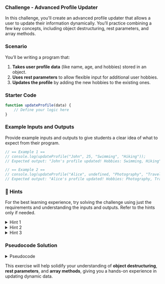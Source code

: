 ### **Challenge - Advanced Profile Updater**

In this challenge, you'll create an advanced profile updater that allows a user to update their information dynamically. You’ll practice combining a few key concepts, including object destructuring, rest parameters, and array methods. 

### **Scenario**

You’ll be writing a program that:

1. **Takes user profile data** (like name, age, and hobbies) stored in an object.
2. **Uses rest parameters** to allow flexible input for additional user hobbies.
3. **Updates the profile** by adding the new hobbies to the existing ones.

### **Starter Code**

```js
function updateProfile(data) {
    // Define your logic here
}
```

### **Example Inputs and Outputs**

Provide example inputs and outputs to give students a clear idea of what to expect from their program.

```js
// == Example 1 ==
// console.log(updateProfile("John", 25, "Swimming", "Hiking"));
// Expected output: "John's profile updated! Hobbies: Swimming, Hiking"

// == Example 2 ==
// console.log(updateProfile("Alice", undefined, "Photography", "Traveling"));
// Expected output: "Alice's profile updated! Hobbies: Photography, Traveling"
```

### 🧠 **Hints**

For the best learning experience, try solving the challenge using just the requirements and understanding the inputs and outputs. Refer to the hints only if needed.

<details>
<summary>Hint 1</summary>
Use rest parameters to gather all hobbies as an array.
</details>

<details>
<summary>Hint 2</summary>
Use array methods like `.concat()` or spread syntax to add new hobbies to existing ones.
</details>

<details>
<summary>Hint 3</summary>
Remember to destructure the existing profile properties for easier access.
</details>

### **Pseudocode Solution**

<details>
<summary>Pseudocode</summary>

```
1. Create a user profile object with default properties (name, age, hobbies).

2. Write a function named updateProfile that accepts three parameters:
    a. Destructure the first two parameters (name and age).
    b. Use rest parameters to gather any additional hobbies into an array.

3. Inside the function:
    a. Add new hobbies to the existing hobbies using array methods.
    b. Update the user's name and age if provided.

4. Return a message stating that the profile has been updated and display the updated hobbies.
```

</details>

This exercise will help solidify your understanding of **object destructuring**, **rest parameters**, and **array methods**, giving you a hands-on experience in updating dynamic data.
